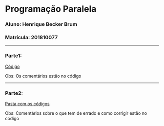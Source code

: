 # Programação Paralela

### Aluno: Henrique Becker Brum
### Matrícula: 201810077

***
### Parte1: 

[Código](https://github.com/elc139/t6-HenriqueBBrum-1/blob/master/Parte1/mpi_parte1.c)

Obs: Os comentários estão no código

***
### Parte2: 

[Pasta com os códigos](https://github.com/elc139/t6-HenriqueBBrum-1/tree/master/Parte2)

Obs: Comentários sobre o que tem de errado e como corrigir estão no código
